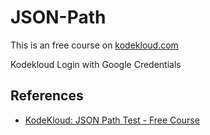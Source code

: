 # JSON-Path

This is an free course on [kodekloud.com](https://kodekloud.com/)

Kodekloud Login with Google Credentials

## References
- [KodeKloud: JSON Path Test - Free Course](https://kodekloud.com/topic/introduction-to-yaml-3/)

